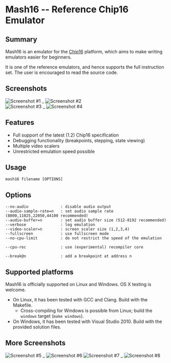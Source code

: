 # Mash16 -- Reference Chip16 Emulator

## Summary

Mash16 is an emulator for the [Chip16](http://github.com/tykel/chip16) platform, which aims to make writing
emulators easier for beginners.

It is one of the reference emulators, and hence supports the full instruction set.
The user is encouraged to read the source code.

## Screenshots

![Screenshot #1](http://i.imgur.com/hIDyxMAm.png) _ ![Screenshot #2](http://i.imgur.com/v6Y9fg1m.png)    
![Screenshot #3](http://i.imgur.com/ltCzAk4m.png) _ ![Screenshot #4](http://i.imgur.com/NJHhTKDm.png)

## Features

- Full support of the latest (1.2) Chip16 specification
- Debugging functionality (breakpoints, stepping, state viewing)
- Multiple video scalers
- Unrestricted emulation speed possible

## Usage
    mash16 filename [OPTIONS]

## Options
    --no-audio              : disable audio output
    --audio-sample-rate=n   : set audio sample rate (8000,11025,22050,44100 recommended)
    --audio-buffer=n        : set audio buffer size (512-8192 recommended)
    --verbose               : log emulation
    --video-scaler=n        : screen scaler size (1,2,3,4)
    --fullscreen            : use fullscreen mode
    --no-cpu-limit          : do not restrict the speed of the emulation

    --cpu-rec               : use (experimental) recompiler core

    --break@n               : add a breakpoint at address n
    
## Supported platforms

Mash16 is officially supported on Linux and Windows. OS X testing is welcome.
- On Linux, it has been tested with GCC and Clang. Build with the Makefile.
  - Cross-compiling for Windows is possible from Linux; build the `windows` target (`make windows`).
- On Windows, it has been tested with Visual Studio 2010. Build with the provided solution files.

## More Screenshots

![Screenshot #5](http://i.imgur.com/EpVg5Nbm.png) _ ![Screenshot #6](http://i.imgur.com/zIfy3mtm.png)
![Screenshot #7](http://i.imgur.com/rVa3UKLm.png) _ ![Screenshot #8](http://i.imgur.com/KRpuCQem.png)
